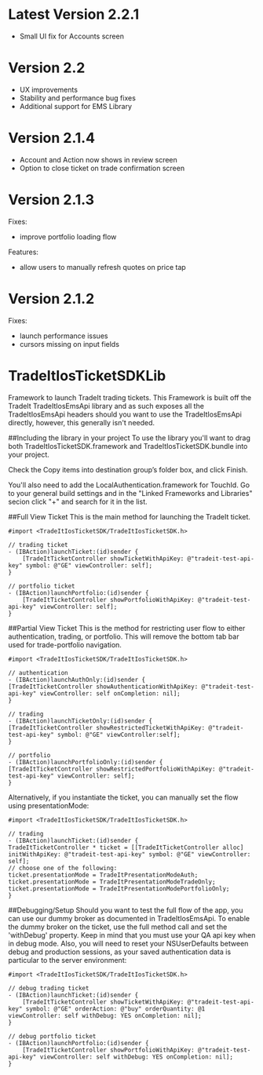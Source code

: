 # Latest Version 2.2.1

- Small UI fix for Accounts screen

# Version 2.2

- UX improvements
- Stability and performance bug fixes
- Additional support for EMS Library

# Version 2.1.4

- Account and Action now shows in review screen
- Option to close ticket on trade confirmation screen

# Version 2.1.3

Fixes:

- improve portfolio loading flow

Features:

- allow users to manually refresh quotes on price tap

# Version 2.1.2

Fixes:

- launch performance issues
- cursors missing on input fields

# TradeItIosTicketSDKLib
Framework to launch TradeIt trading tickets. This Framework is built off the TradeIt TradeItIosEmsApi library and as such exposes all the TradeItIosEmsApi headers should you want to use the TradeItIosEmsApi directly, however, this generally isn't needed.

##Including the library in your project
To use the library you'll want to drag both TradeItIosTicketSDK.framework and TradeItIosTicketSDK.bundle into your project.

Check the Copy items into destination group’s folder box, and click Finish.

You'll also need to add the LocalAuthentication.framework for TouchId. Go to your general build settings and in the "Linked Frameworks and Libraries" secion click "+" and search for it in the list.

##Full View Ticket
This is the main method for launching the TradeIt ticket.

	#import <TradeItIosTicketSDK/TradeItIosTicketSDK.h>

	// trading ticket
	- (IBAction)launchTicket:(id)sender {
    	[TradeItTicketController showTicketWithApiKey: @"tradeit-test-api-key" symbol: @"GE" viewController: self];
	}

	// portfolio ticket
	- (IBAction)launchPortfolio:(id)sender {
		[TradeItTicketController showPortfolioWithApiKey: @"tradeit-test-api-key" viewController: self];
	}

##Partial View Ticket
This is the method for restricting user flow to either authentication, trading, or portfolio. This will remove the bottom tab bar used for trade-portfolio navigation.

	#import <TradeItIosTicketSDK/TradeItIosTicketSDK.h>
	
	// authentication
	- (IBAction)launchAuthOnly:(id)sender {
	[TradeItTicketController showAuthenticationWithApiKey: @"tradeit-test-api-key" viewController: self onCompletion: nil];
	}

	// trading
	- (IBAction)launchTicketOnly:(id)sender {
	[TradeItTicketController showRestrictedTicketWithApiKey: @"tradeit-test-api-key" symbol: @"GE" viewController:self];
	}
	
	// portfolio
	- (IBAction)launchPortfolioOnly:(id)sender {
	[TradeItTicketController showRestrictedPortfolioWithApiKey: @"tradeit-test-api-key" viewController: self];
	}

Alternatively, if you instantiate the ticket, you can manually set the flow using presentationMode:

	#import <TradeItIosTicketSDK/TradeItIosTicketSDK.h>
	
	// trading
	- (IBAction)launchTicket:(id)sender {
	TradeItTicketController * ticket = [[TradeItTicketController alloc] initWithApiKey: @"tradeit-test-api-key" symbol: @"GE" viewController: self];
	// choose one of the following:
	ticket.presentationMode = TradeItPresentationModeAuth;
	ticket.presentationMode = TradeItPresentationModeTradeOnly;
	ticket.presentationMode = TradeItPresentationModePortfolioOnly;
	}

##Debugging/Setup
Should you want to test the full flow of the app, you can use our dummy broker as documented in TradeItIosEmsApi. To enable the dummy broker on the ticket, use the full method call and set the 'withDebug' property. Keep in mind that you must use your QA api key when in debug mode. Also, you will need to reset your NSUserDefaults between debug and production sessions, as your saved authentication data is particular to the server environment:

	#import <TradeItIosTicketSDK/TradeItIosTicketSDK.h>

	// debug trading ticket
	- (IBAction)launchTicket:(id)sender {
		[TradeItTicketController showTicketWithApiKey: @"tradeit-test-api-key" symbol: @"GE" orderAction: @"buy" orderQuantity: @1 viewController: self withDebug: YES onCompletion: nil];
	}

	// debug portfolio ticket
	- (IBAction)launchPortfolio:(id)sender {
		[TradeItTicketController showPortfolioWithApiKey: @"tradeit-test-api-key" viewController: self withDebug: YES onCompletion: nil];
	}
